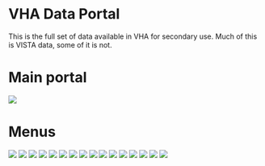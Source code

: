# VHA Data Portal

This is the full set of data available in VHA for secondary use.
Much of this is VISTA data, some of it is not.


# Main portal
<img src ="https://github.com/vistadataproject/documents/blob/master/Background/vha_data_portal/images/vha_data_portal_01.png">

# Menus
<img src ="https://github.com/vistadataproject/documents/blob/master/Background/vha_data_portal/images/vha_data_portal_02.png">
<img src ="https://github.com/vistadataproject/documents/blob/master/Background/vha_data_portal/images/vha_data_portal_03.png">
<img src ="https://github.com/vistadataproject/documents/blob/master/Background/vha_data_portal/images/vha_data_portal_04.png">
<img src ="https://github.com/vistadataproject/documents/blob/master/Background/vha_data_portal/images/vha_data_portal_05.png">
<img src ="https://github.com/vistadataproject/documents/blob/master/Background/vha_data_portal/images/vha_data_portal_06.png">
<img src ="https://github.com/vistadataproject/documents/blob/master/Background/vha_data_portal/images/vha_data_portal_07.png">
<img src ="https://github.com/vistadataproject/documents/blob/master/Background/vha_data_portal/images/vha_data_portal_08.png">
<img src ="https://github.com/vistadataproject/documents/blob/master/Background/vha_data_portal/images/vha_data_portal_09.png">
<img src ="https://github.com/vistadataproject/documents/blob/master/Background/vha_data_portal/images/vha_data_portal_10.png">
<img src ="https://github.com/vistadataproject/documents/blob/master/Background/vha_data_portal/images/vha_data_portal_11.png">
<img src ="https://github.com/vistadataproject/documents/blob/master/Background/vha_data_portal/images/vha_data_portal_12.png">
<img src ="https://github.com/vistadataproject/documents/blob/master/Background/vha_data_portal/images/vha_data_portal_13.png">
<img src ="https://github.com/vistadataproject/documents/blob/master/Background/vha_data_portal/images/vha_data_portal_14.png">
<img src ="https://github.com/vistadataproject/documents/blob/master/Background/vha_data_portal/images/vha_data_portal_15.png">
<img src ="https://github.com/vistadataproject/documents/blob/master/Background/vha_data_portal/images/vha_data_portal_16.png">
<img src ="https://github.com/vistadataproject/documents/blob/master/Background/vha_data_portal/images/vha_data_portal_17.png">




